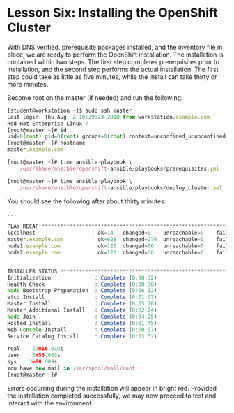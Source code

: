 # Lesson Six: Installing the OpenShift Cluster

With DNS verified, prerequisite packages installed, and the inventory file in place, we are ready to perform the OpenShift installation. The installation is contained within two steps. The first step completes prerequisites prior to installation, and the second step performs the actual installation. The first step could take as little as five minutes, while the install can take thirty or more minutes.

Become root on the master (if needed) and run the following:
```javascript
[student@workstation ~]$ sudo ssh master
Last login: Thu Aug  2 10:39:23 2018 from workstation.example.com
Red Hat Enterprise Linux 7
[root@master ~]# id
uid=0(root) gid=0(root) groups=0(root) context=unconfined_u:unconfined_r:unconfined_t:s0-s0:c0.c1023
[root@master ~]# hostname
master.example.com

[root@master ~]# time ansible-playbook \
    /usr/share/ansible/openshift-ansible/playbooks/prerequisites.yml

[root@master ~]# time ansible-playbook \
    /usr/share/ansible/openshift-ansible/playbooks/deploy_cluster.yml
```
You should see the following after about thirty minutes:
```javascript
...

PLAY RECAP ***********************************************************************************************************************************************************************************************************************************************************************
localhost                  : ok=14   changed=0    unreachable=0    failed=0   
master.example.com         : ok=628  changed=276  unreachable=0    failed=0   
node1.example.com          : ok=120  changed=56   unreachable=0    failed=0   
node2.example.com          : ok=120  changed=56   unreachable=0    failed=0   


INSTALLER STATUS *****************************************************************************************************************************************************************************************************************************************************************
Initialization              : Complete (0:00:32)
Health Check                : Complete (0:00:36)
Node Bootstrap Preparation  : Complete (0:06:12)
etcd Install                : Complete (0:01:07)
Master Install              : Complete (0:05:26)
Master Additional Install   : Complete (0:02:24)
Node Join                   : Complete (0:04:25)
Hosted Install              : Complete (0:01:45)
Web Console Install         : Complete (0:00:57)
Service Catalog Install     : Complete (0:03:32)

real    27m16.016s
user    5m53.063s
sys    3m50.009s
You have new mail in /var/spool/mail/root
[root@master ~]#
```
Errors occurring during the installation will appear in bright red. Provided the installation completed successfully, we may now proceed to test and interact with the environment.
